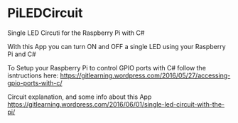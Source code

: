 # PiLEDCircuit
Single LED Circuti for the Raspberry Pi with C#

With this App you can turn ON and OFF a single LED using your Raspberry Pi and C#

To Setup your Raspberry Pi to control GPIO ports with C# follow the isntructions here:
https://gitlearning.wordpress.com/2016/05/27/accessing-gpio-ports-with-c/

Circuit explanation, and some info about this App 
https://gitlearning.wordpress.com/2016/06/01/single-led-circuit-with-the-pi/
